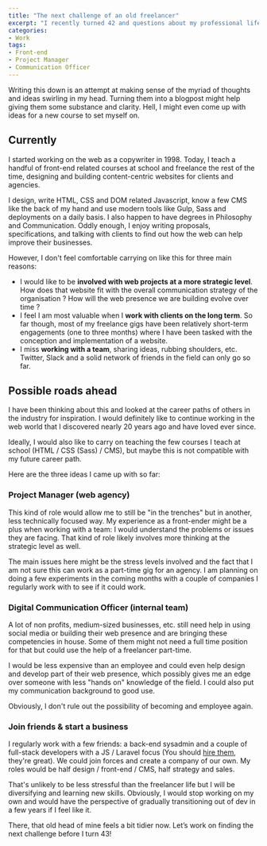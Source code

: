 ```yaml
---
title: "The next challenge of an old freelancer"
excerpt: "I recently turned 42 and questions about my professional life started popping up. One of them in particular hit me like a brick: where do I want to be when I am 50?"
categories:
- Work
tags:
- Front-end
- Project Manager
- Communication Officer
---
```


Writing this down is an attempt at making sense of the myriad of thoughts and ideas swirling in my head. Turning them into a blogpost might help giving them some substance and clarity. Hell, I might even come up with ideas for a new course to set myself on.

## Currently

I started working on the web as a copywriter in 1998. Today, I teach a handful of front-end related courses at school and freelance the rest of the time, designing and building content-centric websites for clients and agencies.

I design, write HTML, CSS and DOM related Javascript, know a few CMS like the back of my hand and use modern tools like Gulp, Sass and deployments on a daily basis. I also happen to have degrees in Philosophy and Communication. Oddly enough, I enjoy writing proposals, specifications, and talking with clients to find out how the web can help improve their businesses.

However, I don't feel comfortable carrying on like this for three main reasons:

- I would like to be **involved with web projects at a more strategic level**. How does that website fit with the overall communication strategy of the organisation ? How will the web presence we are building evolve over time ?
- I feel I am most valuable when I **work with clients on the long term**. So far though, most of my freelance gigs have been relatively short-term engagements (one to three months) where I have been tasked with the conception and implementation of a website.
- I miss **working with a team**, sharing ideas, rubbing shoulders, etc. Twitter, Slack and a solid network of friends in the field can only go so far.

## Possible roads ahead

I have been thinking about this and looked at the career paths of others in the industry for inspiration. I would definitely like to continue working in the web world that I discovered nearly 20 years ago and have loved ever since.

Ideally, I would also like to carry on teaching the few courses I teach at school (HTML / CSS (Sass) / CMS), but maybe this is not compatible with my future career path.

Here are the three ideas I came up with so far:

### Project Manager (web agency)

This kind of role would allow me to still be "in the trenches" but in another, less technically focused way. My experience as a front-ender might be a plus when working with a team: I would understand the problems or issues they are facing. That kind of role likely involves more thinking at the strategic level as well.

The main issues here might be the stress levels involved and the fact that I am not sure this can work as a part-time gig for an agency. I am planning on doing a few experiments in the coming months with a couple of companies I regularly work with to see if it could work.

### Digital Communication Officer (internal team)

A lot of non profits, medium-sized businesses, etc. still need help in using social media or building their web presence and are bringing these competencies in house. Some of them might not need a full time position for that but could use the help of a freelancer part-time.

I would be less expensive than an employee and could even help design and develop part of their web presence, which possibly gives me an edge over someone with less "hands on" knowledge of the field. I could also put my communication background to good use.

Obviously, I don't rule out the possibility of becoming and employee again.

### Join friends & start a business

I regularly work with a few friends: a back-end sysadmin and a couple of full-stack developers with a JS / Laravel focus (You should [hire them](http://tcheu.be), they're great). We could join forces and create a company of our own. My roles would be half design / front-end / CMS, half strategy and sales.

That's unlikely to be less stressful than the freelancer life but I will be diversifying and learning new skills. Obviously, I would stop working on my own and would have the perspective of gradually transitioning out of dev in a few years if I feel like it.

There, that old head of mine feels a bit tidier now. Let’s work on finding the next challenge before I turn 43!
